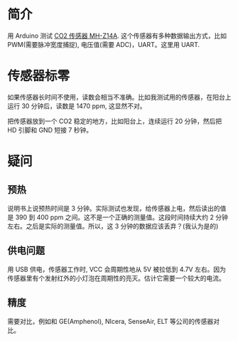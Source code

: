 # 简介

用 Arduino 测试 [CO2 传感器 MH-Z14A](http://www.winsensor.com/products/mozu/hbmz/MH_Z14Aeyhtcgq_364.html). 这个传感器有多种数据输出方式，比如 PWM(需要脉冲宽度捕捉), 电压值(需要 ADC)，UART。这里用 UART.

# 传感器标零

如果传感器长时间不使用，读数会相当不准确。比如我测试用的传感器，在阳台上运行 30 分钟后，读数是 1470 ppm, 这显然不对。

把传感器放到一个 CO2 稳定的地方，比如阳台上，连续运行 20 分钟，然后把 HD 引脚和 GND 短接 7 秒钟。

# 疑问

## 预热

说明书上说预热时间是 3 分钟。实际测试也发现，给传感器上电，然后读出的值是 390 到 400 ppm 之间。这不是一个正确的测量值。这段时间持续大约 2 分钟左右。之后是实际的测量值。所以，这 3 分钟的数据应该丢弃？(我认为是的)

## 供电问题

用 USB 供电，传感器工作时, VCC 会周期性地从 5V 被拉低到 4.7V 左右。因为传感器里有个发射红外的小灯泡在周期性的亮灭。估计它需要一个较大的电流。

## 精度

需要对比，例如和 GE(Amphenol), NIcera, SenseAir, ELT 等公司的传感器对比。


